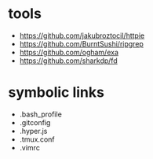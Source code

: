 # tools

- https://github.com/jakubroztocil/httpie
- https://github.com/BurntSushi/ripgrep
- https://github.com/ogham/exa
- https://github.com/sharkdp/fd

# symbolic links

- .bash_profile
- .gitconfig
- .hyper.js
- .tmux.conf
- .vimrc

